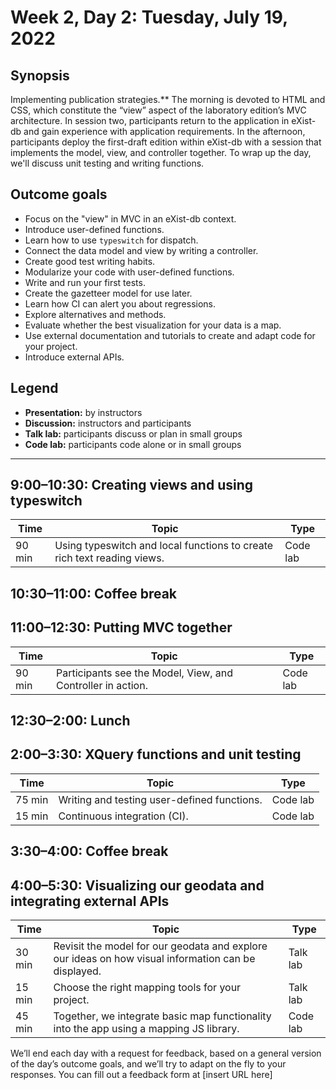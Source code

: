# Week 2, Day 2: Tuesday, July 19, 2022
## Synopsis

Implementing publication strategies.** The morning is devoted to HTML and CSS,
                which constitute the “view” aspect of the laboratory edition’s MVC architecture. In
                session two, participants return to the application in eXist-db and gain experience
                with application requirements. In the afternoon, participants deploy the first-draft
                edition within eXist-db with a session that implements the model, view, and
                controller together. To wrap up the day, we'll discuss unit testing and writing
                functions.

## Outcome goals
* Focus on the "view" in MVC in an eXist-db context.
* Introduce user-defined functions.
* Learn how to use `typeswitch` for dispatch.
* Connect the data model and view by writing a controller.
* Create good test writing habits.
* Modularize your code with user-defined functions.
* Write and run your first tests.
* Create the gazetteer model for use later.
* Learn how CI can alert you about regressions.
* Explore alternatives and methods.
* Evaluate whether the best visualization for your data is a map.
* Use external documentation and tutorials to create and adapt code for your project.
* Introduce external APIs.

## Legend

* **Presentation:** by instructors
* **Discussion:** instructors and participants
* **Talk lab:** participants discuss or plan in small groups
* **Code lab:** participants code alone or in small groups

* * *
## 9:00–10:30: Creating views and using typeswitch

Time | Topic | Type
---- | ---- | ---- 
90 min | Using typeswitch and local functions to create rich text reading views. | Code lab

## 10:30–11:00: Coffee break

## 11:00–12:30: Putting MVC together

Time | Topic | Type
---- | ---- | ---- 
90 min | Participants see the Model, View, and Controller in action. | Code lab

## 12:30–2:00: Lunch

## 2:00–3:30: XQuery functions and unit testing

Time | Topic | Type
---- | ---- | ---- 
75 min | Writing and testing user-defined functions. | Code lab
15 min | Continuous integration (CI). | Code lab

## 3:30–4:00: Coffee break

## 4:00–5:30: Visualizing our geodata and integrating external APIs

Time | Topic | Type
---- | ---- | ---- 
30 min | Revisit the model for our geodata and explore our ideas on how visual information can be displayed. | Talk lab
15 min | Choose the right mapping tools for your project. | Talk lab
45 min | Together, we integrate basic map functionality into the app using a mapping JS library. | Code lab

We’ll end each day with a request for feedback, based on a general version of the day’s outcome goals, and we’ll try to adapt on the fly to your responses. You can fill out a feedback form at [insert URL here]
